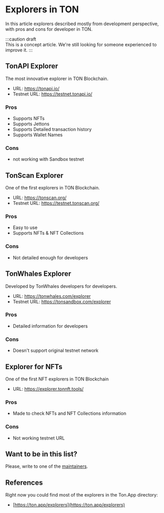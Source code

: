 # Explorers in TON

In this article explorers described mostly from development perspective, with pros and cons for developer in TON.

:::caution draft   
This is a concept article. We're still looking for someone experienced to improve it.
:::

## TonAPI Explorer

The most innovative explorer in TON Blockchain.

* URL: https://tonapi.io/
* Testnet URL: https://testnet.tonapi.io/

### Pros

* Supports NFTs
* Supports Jettons
* Supports Detailed transaction history
* Supports Wallet Names

### Cons

* not working with Sandbox testnet

## TonScan Explorer

One of the first explorers in TON Blockchain.

* URL: https://tonscan.org/
* Testnet URL: https://testnet.tonscan.org/

### Pros

* Easy to use
* Supports NFTs & NFT Collections

### Cons

* Not detailed enough for developers

## TonWhales Explorer

Developed by TonWhales developers for developers.

* URL: https://tonwhales.com/explorer
* Testnet URL: https://tonsandbox.com/explorer

### Pros

* Detailed information for developers

### Cons

* Doesn't support original testnet network

## Explorer for NFTs

One of the first NFT explorers in TON Blockchain

* URL: https://explorer.tonnft.tools/

### Pros

* Made to check NFTs and NFT Collections information

### Cons

* Not working testnet URL

## Want to be in this list?

Please, write to one of the [maintainers](/contribute/maintainers).

## References

Right now you could find most of the explorers in the Ton.App directory:
* [https://ton.app/explorers](https://ton.app/explorers)
